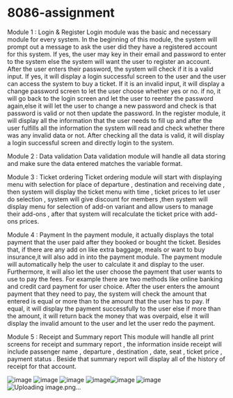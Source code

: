 # 8086-assignment

Module 1 : Login & Register
           Login module was the basic and necessary module for every system. In the beginning of this module, the system will prompt out a message to ask the user did they have a registered account for this system. If yes, the user may key in their email and password to enter to the system else the system will want the user to register an account. After the user enters their password, the system will check if it is a valid input.
           If yes, it will display a login successful screen to the user and the user can access the system to buy a ticket. If it is an invalid input, it will display a change password screen to let the user choose whether yes or no. if no, it will go back to the login screen and let the user to reenter the password again,else it will let the user to change a new password and check is that password is valid or not then update the password.
           In the register module, it will display all the information that the user needs to fill up and after the user fulfills all the information the system will read and check whether there was any invalid data or not. After checking all the data is valid, it will display a login successful screen and directly login to the system.

Module 2 : Data validation
           Data validation module will handle all data storing and make sure the data entered matches the variable format.

Module 3 : Ticket ordering
            Ticket ordering module will start with displaying menu with selection for place of departure , destination and receiving date , then system will display the ticket menu with time , ticket prices to let user do selection , system will give discount for members ,then system will display menu for selection of add-on variant and allow users to manage their add-ons , after that system will recalculate the ticket price with add-ons prices.

Module 4 : Payment 
           In the payment module, it actually displays the total payment that the user paid after they booked or bought the ticket. Besides that, if there are any add on like extra baggage, meals or want to buy insurance,it will also add in into the payment module. The payment module will automatically help the user to calculate it and display to the user. 
           Furthermore, it will also let the user choose the payment that user wants to use to pay the fees. For example there are two methods like online banking and credit card payment for user choice. After the user enters the amount payment that they need to pay, the system will check the amount that entered is equal or more than to the amount that the user has to pay. If equal, it will display the payment successfully to the user else if more than the amount, it will return back the money that was overpaid, else it will display the invalid amount to the user and let the user redo the payment.

Module 5 : Receipt and Summary report 
           This module will handle all print screens for receipt and summary report , the information inside receipt will include passenger name , departure , destination , date, seat , ticket price , payment status . Beside that summary report will display all of the history of receipt for that account.


![image](https://user-images.githubusercontent.com/66995676/206907240-0329278b-2ae6-42b2-8635-f065a6dc4a1a.png)
![image](https://user-images.githubusercontent.com/66995676/206907254-d2cd9b2f-40a8-46e1-895f-cfb0dbd82865.png)
![image](https://user-images.githubusercontent.com/66995676/206907266-ea8bc9d9-b24d-426c-bc68-60d926df8a6b.png)
![image](https://user-images.githubusercontent.com/66995676/206907279-df5a2895-e669-4763-9a85-c28a19f5ad00.png)![image](https://user-images.githubusercontent.com/66995676/206907290-d50f2bd7-d1eb-4c11-82c4-0c4b1af2c948.png)
![image](https://user-images.githubusercontent.com/66995676/206907314-8842fc6b-554e-49d6-ae7c-b03fdec99082.png)
![Uploading image.png…]()
